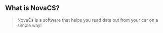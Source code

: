 ## What is NovaCS?

> NovaCs is a software that helps you read data out from your car on a simple way!
